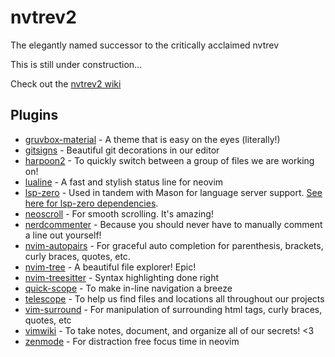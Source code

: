 # nvtrev2
The elegantly named successor to the critically acclaimed nvtrev

This is still under construction...

Check out the [nvtrev2 wiki](https://github.com/trevorhauter/nvtrev2/wiki)

## Plugins
- [gruvbox-material](https://github.com/sainnhe/gruvbox-material) - A theme that is easy on the eyes (literally!)
- [gitsigns](https://github.com/lewis6991/gitsigns.nvim) - Beautiful git decorations in our editor
- [harpoon2](https://github.com/ThePrimeagen/harpoon/tree/harpoon2) - To quickly switch between a group of files we are working on!
- [lualine](https://github.com/nvim-lualine/lualine.nvim) - A fast and stylish status line for neovim
- [lsp-zero](VonHeikemen/lsp-zero.nvim) - Used in tandem with Mason for language server support. [See here for lsp-zero dependencies](https://github.com/trevorhauter/nvtrev2/blob/main/lua/plugins/lsp-zero.lua).
- [neoscroll](https://github.com/karb94/neoscroll.nvim) - For smooth scrolling. It's amazing!
- [nerdcommenter](https://github.com/preservim/nerdcommenter) - Because you should never have to manually comment a line out yourself!
- [nvim-autopairs](https://github.com/windwp/nvim-autopairs) - For graceful auto completion for parenthesis, brackets, curly braces, quotes, etc.
- [nvim-tree](https://github.com/nvim-tree/nvim-tree.lua) - A beautiful file explorer! Epic!
- [nvim-treesitter](https://github.com/nvim-treesitter/nvim-treesitter) - Syntax highlighting done right
- [quick-scope](https://github.com/unblevable/quick-scope) - To make in-line navigation a breeze
- [telescope](https://github.com/nvim-telescope/telescope.nvim) - To help us find files and locations all throughout our projects
- [vim-surround](https://github.com/tpope/vim-surround) - For manipulation of surrounding html tags, curly braces, quotes, etc
- [vimwiki](https://github.com/vimwiki/vimwiki) - To take notes, document, and organize all of our secrets! <3
- [zenmode](https://github.com/folke/zen-mode.nvim) - For distraction free focus time in neovim
